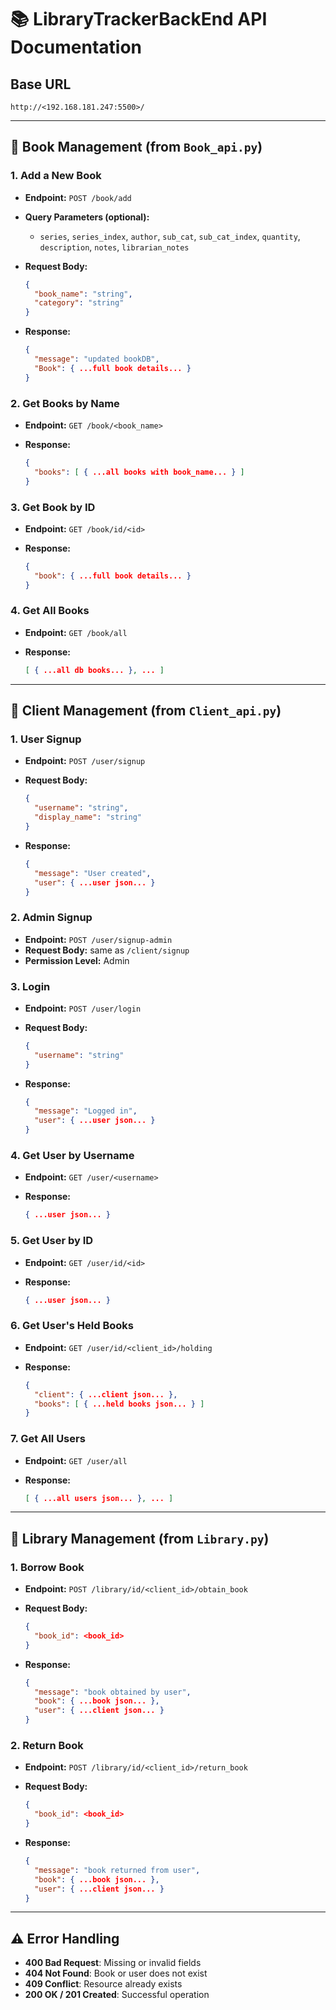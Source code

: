 # 📚 LibraryTrackerBackEnd API Documentation

## Base URL

```
http://<192.168.181.247:5500>/
```

---

## 📖 Book Management (from `Book_api.py`)

### 1. Add a New Book

* **Endpoint:** `POST /book/add`
* **Query Parameters (optional):**

  * `series`, `series_index`, `author`, `sub_cat`, `sub_cat_index`, `quantity`, `description`, `notes`, `librarian_notes`
* **Request Body:**

  ```json
  {
    "book_name": "string",
    "category": "string"
  }
  ```
* **Response:**

  ```json
  {
    "message": "updated bookDB",
    "Book": { ...full book details... }
  }
  ```

### 2. Get Books by Name

* **Endpoint:** `GET /book/<book_name>`
* **Response:**

  ```json
  {
    "books": [ { ...all books with book_name... } ]
  }
  ```

### 3. Get Book by ID

* **Endpoint:** `GET /book/id/<id>`
* **Response:**

  ```json
  {
    "book": { ...full book details... }
  }
  ```

### 4. Get All Books

* **Endpoint:** `GET /book/all`
* **Response:**

  ```json
  [ { ...all db books... }, ... ]
  ```

---

## 👤 Client Management (from `Client_api.py`)

### 1. User Signup

* **Endpoint:** `POST /user/signup`
* **Request Body:**

  ```json
  {
    "username": "string",
    "display_name": "string"
  }
  ```
* **Response:**

  ```json
  {
    "message": "User created",
    "user": { ...user json... }
  }
  ```

### 2. Admin Signup

* **Endpoint:** `POST /user/signup-admin`
* **Request Body:** same as `/client/signup`
* **Permission Level:** Admin

### 3. Login

* **Endpoint:** `POST /user/login`
* **Request Body:**

  ```json
  {
    "username": "string"
  }
  ```
* **Response:**

  ```json
  {
    "message": "Logged in",
    "user": { ...user json... }
  }
  ```

### 4. Get User by Username

* **Endpoint:** `GET /user/<username>`
* **Response:**

  ```json
  { ...user json... }
  ```

### 5. Get User by ID

* **Endpoint:** `GET /user/id/<id>`
* **Response:**

  ```json
  { ...user json... }
  ```

### 6. Get User's Held Books

* **Endpoint:** `GET /user/id/<client_id>/holding`
* **Response:**

  ```json
  {
    "client": { ...client json... },
    "books": [ { ...held books json... } ]
  }
  ```

### 7. Get All Users

* **Endpoint:** `GET /user/all`
* **Response:**

  ```json
  [ { ...all users json... }, ... ]
  ```

---

## 🔁 Library Management (from `Library.py`)

### 1. Borrow Book

* **Endpoint:** `POST /library/id/<client_id>/obtain_book`
* **Request Body:**

  ```json
  {
    "book_id": <book_id>
  }
  ```
* **Response:**

  ```json
  {
    "message": "book obtained by user",
    "book": { ...book json... },
    "user": { ...client json... }
  }
  ```

### 2. Return Book

* **Endpoint:** `POST /library/id/<client_id>/return_book`
* **Request Body:**

  ```json
  {
    "book_id": <book_id>
  }
  ```
* **Response:**

  ```json
  {
    "message": "book returned from user",
    "book": { ...book json... },
    "user": { ...client json... }
  }
  ```

---

## ⚠️ Error Handling

* **400 Bad Request**: Missing or invalid fields
* **404 Not Found**: Book or user does not exist
* **409 Conflict**: Resource already exists
* **200 OK / 201 Created**: Successful operation

